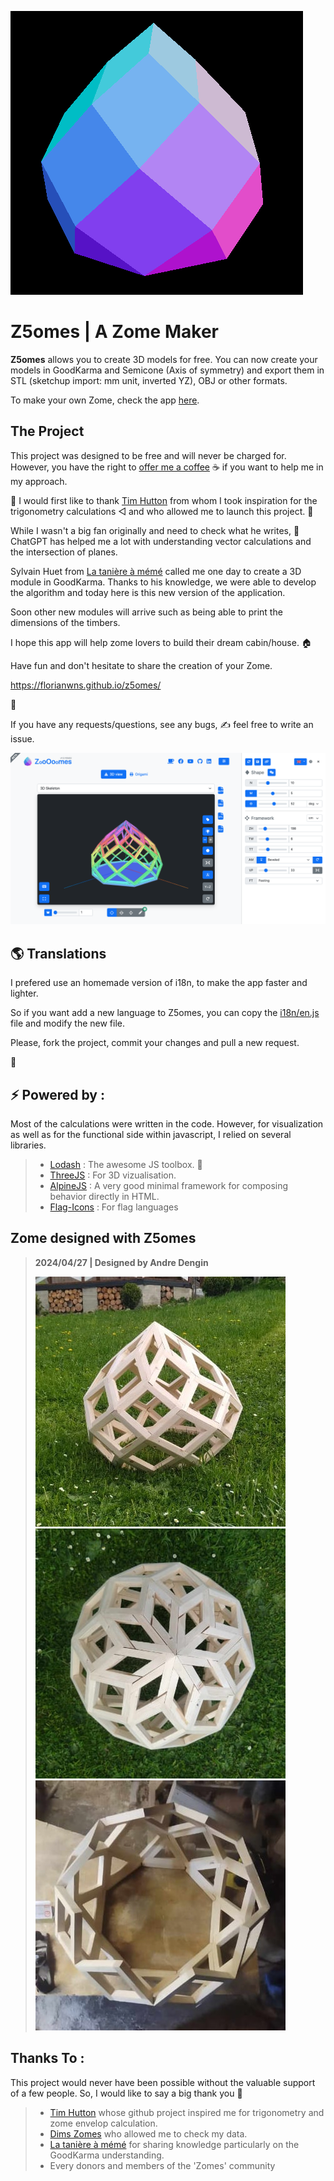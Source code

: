 ![logo of Z5omes.](/img/logo_zome.png)


# Z5omes | A Zome Maker

<b>Z5omes</b> allows you to create 3D models for free.
You can now create your models in GoodKarma and Semicone (Axis of symmetry)
and export them in STL (sketchup import: mm unit, inverted YZ), OBJ or other formats.

To make your own Zome, check the app [here](https://florianwns.github.io/z5omes/).

## The Project

This project was designed to be free and will never be charged for. 
However, you have the right to [offer me a coffee](https://www.paypal.com/paypalme/z5omes) ☕ if you want to help me in my approach.

🙏 I would first like to thank [Tim Hutton](https://github.com/timhutton/) from whom I took inspiration 
for the trigonometry calculations ◁ and who allowed me to launch this project. 🚀

While I wasn't a big fan originally and need to check what he writes, 
🤖 ChatGPT has helped me a lot with understanding vector calculations and the intersection of planes.

Sylvain Huet from [La tanière à mémé](https://www.domegeodesique-yourte.com/) called me one day 
to create a 3D module in GoodKarma. Thanks to his knowledge, we were able to develop the algorithm and today here is this new version of the application.

Soon other new modules will arrive such as being able 
to print the dimensions of the timbers.

I hope this app will help zome lovers to build their dream cabin/house. 🏠



Have fun and don't hesitate to share the creation of your Zome.

https://florianwns.github.io/z5omes/

🌟

If you have any requests/questions, see any bugs,
✍ feel free to write an issue.

![Screenshot of Z5omes.](/img/screenshot.png)

## 🌎 Translations

I prefered use an homemade version of i18n, to make the app faster and lighter.

So if you want add a new language to Z5omes, 
you can copy the [i18n/en.js](i18n/en.js) file and modify the new file.

Please, fork the project, commit your changes and pull a new request.

🙏

## ⚡ Powered by : 

Most of the calculations were written in the code.
However, for visualization as well as for the functional side within javascript, 
I relied on several libraries.

> * [Lodash](https://lodash.com/) : The awesome JS toolbox. 🧰
> * [ThreeJS](https://threejs.org/) : For 3D vizualisation.
> * [AlpineJS](https://alpinejs.dev/) : A very good minimal framework for composing behavior directly in HTML.
> * [Flag-Icons](https://github.com/lipis/flag-icons) : For flag languages


## Zome designed with Z5omes

> <b>2024/04/27 | Designed by Andre Dengin</b>
> 
> ![Designed by Andre Dengin](/img/designed_with/20240427_by_andre_dengin_1.jpg)
> ![Designed by Andre Dengin](/img/designed_with/20240427_by_andre_dengin_2.jpg)
> ![Designed by Andre Dengin](/img/designed_with/20240427_by_andre_dengin_3.jpg)


## Thanks To :

This project would never have been possible without the valuable support of a few people. 
So, I would like to say a big thank you 🙏

> * [Tim Hutton](https://github.com/timhutton/) whose github project inspired me for trigonometry and zome envelop calculation.
> * [Dims Zomes](http://www.rusticdomes.com/software.html) who allowed me to check my data.
> * [La tanière à mémé](https://www.domegeodesique-yourte.com/) for sharing knowledge particularly on the GoodKarma understanding.
> * Every donors and members of the 'Zomes' community